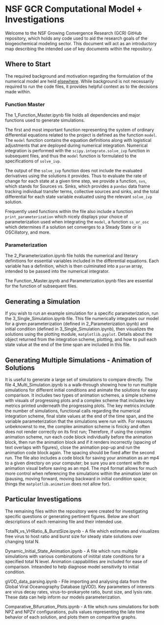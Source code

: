 # NSF GCR Computational Model + Investigations

Welcome to the NSF Growing Convergence Research (GCR) GitHub repository, which holds any code used to aid the research goals of the biogeochemical modeling sector. This document will act as an introductory map describing the intended use of key documents within the repository.

## Where to Start
The required background and motivation regarding the formulation of the numerical model are held [elsewhere](https://linktr.ee/nsf_gcr_project?utm_source=linktree_profile_share&ltsid=a69ffa86-f170-4fec-948f-d30d795412ce). While background is not necessarily required to run the code files, it provides helpful context as to the decisions made within. 

### Function Master

The 1_Function_Master.ipynb file holds all dependencies and major functions used to generate simulations. 

The first and most important function representing the system of ordinary differential equations related to the project is defined as the function `model`. The `model` function contains the equation definitions along with logistical adjustments that are deployed during numerical integration. Numerical integration is performed with the `scipy.integrate.solve_ivp` function in subsequent files, and thus the `model` function is formulated to the specifications of `solve_ivp`. 

The output of the `solve_ivp` function does not include the evaluated derivatives using the solutions it provides. Thus to evaluate the rate of change for each state at a given time step, we provide a function, `svs`, which stands for Sources vs. Sinks, which provides a `pandas` data frame tracking individual transfer terms, collective sources and sinks, and the total differential for each state variable evaluated using the relevant `solve_ivp` solution.   

Frequently used functions within the file also include a function `print_parameterization` which nicely displays your choice of parameterization used when integrating the `model`, a function `ss_or_osc` which determines if a solution set converges to a Steady State or is OSCillatory, and more. 

### Parameterization

The 2_Parameterization.ipynb file holds the numerical and literary definitions for essential variables included in the differential equations. Each variable has a definition, which is then culminated into a `param` array, intended to be passed into the numerical integrator. 

The Function_Master.ipynb and Parameterization.ipynb files are essential for the function of subsequent files. 

## Generating a Simulation 

If you wish to run an example simulation for a specific parameterization, run the 3_Single_Simulation.ipynb file. This file numerically integrates our model for a given parameterization (defined in 2_Parameterization.ipynb) and initial condition (defined in 3_Single_Simulation.ipynb), then visualizes the solutions using the plotting module, `matplotlib.pyplot`. Details about the object returned from the integration scheme, plotting, and how to pull each state value at the end of the time span are included in this file. 

## Generating Multiple Simulations - Animation of Solutions

It is useful to generate a large set of simulations to compare directly. The file 4_Multi_Simulation.ipynb is a walk-through showing how to run multiple simulations for different initial conditions and animate the solutions for easy comparison. It includes two types of animation schemes, a simple scheme with visuals of progressing plots and a complex scheme that includes key metrics printed underneath the progressing plots. The key metrics include the number of simulations, functional calls regarding the numerical integration scheme, final state values at the end of the time span, and the variable parameterization that the simulations were run with. For reasons unbeknownst to me, the complex animation scheme is finicky and often does not render correctly on its first run; Therefore, if using the complex animation scheme, run each code block individually before the animation block, then run the animation block and if it renders incorrectly (spacing of text overlaps with figures), close the animation pop-up and run the animation code block again. The spacing should be fixed after the second run. The file also includes a code block for saving your animation as an mp4 to a given directory on your computer; be sure you are content with the animation visual before saving as an mp4. The mp4 format allows for much more control when referencing the simulations within the animation later on (pausing, moving forward, moving backward in initial condition space; things the `matplotlib.animation` does not allow for).

## Particular Investigations

The remaining files within the repository were created for investigating specific questions or generating pertinent figures. Below are short descriptions of each remaining file and their intended use.

TotalN_vs_VHRatio_&_BurstSize.ipynb - A file which estimates and visualizes free virus to host ratio and burst size for steady state solutions over changing total N.

Dynamic_Initial_State_Animation.ipynb - A file which runs multiple simulations with various combinations of initital state conditions for a specified total N level. Animation cappabilities are included for ease of comparison. Inteanded to help diagnose model sensitivity to initial condition.

gVOD_data_parsing.ipynb - File importing and analysing data from the Global Viral Oceanography Database (gVOD). Key parameters of interests are virus decay rates, virus-to-prokaryote ratio, burst size, and lysis rate. These data can help inform our models parameterization.

Comparative_Bifurcation_Plots.ipynb - A file which runs simulations for both NPZ and NPZV configurations, pulls values representing the late time behavior of each solution, and plots them on comparitive graphs. 






